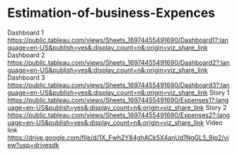 # Estimation-of-business-Expences
Dashboard 1  https://public.tableau.com/views/Sheets_16974455491690/Dashboard1?:language=en-US&publish=yes&:display_count=n&:origin=viz_share_link
Dashboard 2  https://public.tableau.com/views/Sheets_16974455491690/Dashboard2?:language=en-US&publish=yes&:display_count=n&:origin=viz_share_link
Dashboard 3  https://public.tableau.com/views/Sheets_16974455491690/Dashboard3?:language=en-US&publish=yes&:display_count=n&:origin=viz_share_link
Story 1   https://public.tableau.com/views/Sheets_16974455491690/Expenses1?:language=en-US&publish=yes&:display_count=n&:origin=viz_share_link
Story 2   https://public.tableau.com/views/Sheets_16974455491690/Expenses2?:language=en-US&publish=yes&:display_count=n&:origin=viz_share_link
Video link  https://drive.google.com/file/d/1X_Fwh2Y84ghACk5X4anUd1NgGL5_9ip2/view?usp=drivesdk




 
